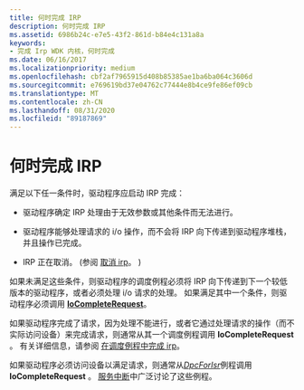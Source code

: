 ```yaml
---
title: 何时完成 IRP
description: 何时完成 IRP
ms.assetid: 6986b24c-e7e5-43f2-861d-b84e4c131a8a
keywords:
- 完成 Irp WDK 内核，何时完成
ms.date: 06/16/2017
ms.localizationpriority: medium
ms.openlocfilehash: cbf2af7965915d408b85385ae1ba6ba064c3606d
ms.sourcegitcommit: e769619bd37e04762c77444e8b4ce9fe86ef09cb
ms.translationtype: MT
ms.contentlocale: zh-CN
ms.lasthandoff: 08/31/2020
ms.locfileid: "89187869"
---
```

# <a name="when-to-complete-an-irp"></a>何时完成 IRP





满足以下任一条件时，驱动程序应启动 IRP 完成：

-   驱动程序确定 IRP 处理由于无效参数或其他条件而无法进行。

-   驱动程序能够处理请求的 i/o 操作，而不会将 IRP 向下传递到驱动程序堆栈，并且操作已完成。

-   IRP 正在取消。  (参阅 [取消 irp](canceling-irps.md)。 ) 

如果未满足这些条件，则驱动程序的调度例程必须将 IRP 向下传递到下一个较低版本的驱动程序，或者必须处理 i/o 请求的处理。 如果满足其中一个条件，则驱动程序必须调用 [**IoCompleteRequest**](/windows-hardware/drivers/ddi/wdm/nf-wdm-iocompleterequest)。

如果驱动程序完成了请求，因为处理不能进行，或者它通过处理请求的操作（而不实际访问设备）来完成请求，则通常从其一个调度例程调用 **IoCompleteRequest** 。 有关详细信息，请参阅 [在调度例程中完成 irp](completing-irps-in-dispatch-routines.md)。

如果驱动程序必须访问设备以满足请求，则通常从[*DpcForIsr*](/windows-hardware/drivers/ddi/wdm/nc-wdm-io_dpc_routine)例程调用**IoCompleteRequest** 。 [服务中断](servicing-interrupts.md)中广泛讨论了这些例程。

 

